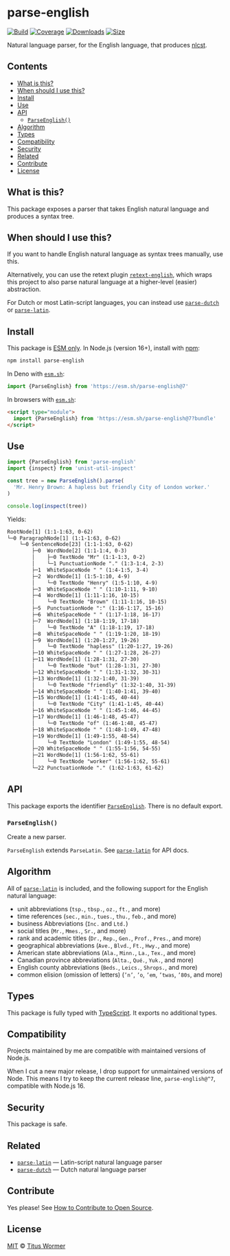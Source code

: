 # parse-english

[![Build][build-badge]][build]
[![Coverage][coverage-badge]][coverage]
[![Downloads][downloads-badge]][downloads]
[![Size][size-badge]][size]

Natural language parser, for the English language, that produces [nlcst][].

## Contents

*   [What is this?](#what-is-this)
*   [When should I use this?](#when-should-i-use-this)
*   [Install](#install)
*   [Use](#use)
*   [API](#api)
    *   [`ParseEnglish()`](#parseenglish)
*   [Algorithm](#algorithm)
*   [Types](#types)
*   [Compatibility](#compatibility)
*   [Security](#security)
*   [Related](#related)
*   [Contribute](#contribute)
*   [License](#license)

## What is this?

This package exposes a parser that takes English natural language and produces
a syntax tree.

## When should I use this?

If you want to handle English natural language as syntax trees manually, use
this.

Alternatively, you can use the retext plugin [`retext-english`][retext-english],
which wraps this project to also parse natural language at a higher-level
(easier) abstraction.

For Dutch or most Latin-script languages, you can instead use
[`parse-dutch`][parse-dutch] or [`parse-latin`][parse-latin].

## Install

This package is [ESM only][esm].
In Node.js (version 16+), install with [npm][]:

```sh
npm install parse-english
```

In Deno with [`esm.sh`][esmsh]:

```js
import {ParseEnglish} from 'https://esm.sh/parse-english@7'
```

In browsers with [`esm.sh`][esmsh]:

```html
<script type="module">
  import {ParseEnglish} from 'https://esm.sh/parse-english@7?bundle'
</script>
```

## Use

```js
import {ParseEnglish} from 'parse-english'
import {inspect} from 'unist-util-inspect'

const tree = new ParseEnglish().parse(
  'Mr. Henry Brown: A hapless but friendly City of London worker.'
)

console.log(inspect(tree))
```

Yields:

```txt
RootNode[1] (1:1-1:63, 0-62)
└─0 ParagraphNode[1] (1:1-1:63, 0-62)
    └─0 SentenceNode[23] (1:1-1:63, 0-62)
        ├─0  WordNode[2] (1:1-1:4, 0-3)
        │    ├─0 TextNode "Mr" (1:1-1:3, 0-2)
        │    └─1 PunctuationNode "." (1:3-1:4, 2-3)
        ├─1  WhiteSpaceNode " " (1:4-1:5, 3-4)
        ├─2  WordNode[1] (1:5-1:10, 4-9)
        │    └─0 TextNode "Henry" (1:5-1:10, 4-9)
        ├─3  WhiteSpaceNode " " (1:10-1:11, 9-10)
        ├─4  WordNode[1] (1:11-1:16, 10-15)
        │    └─0 TextNode "Brown" (1:11-1:16, 10-15)
        ├─5  PunctuationNode ":" (1:16-1:17, 15-16)
        ├─6  WhiteSpaceNode " " (1:17-1:18, 16-17)
        ├─7  WordNode[1] (1:18-1:19, 17-18)
        │    └─0 TextNode "A" (1:18-1:19, 17-18)
        ├─8  WhiteSpaceNode " " (1:19-1:20, 18-19)
        ├─9  WordNode[1] (1:20-1:27, 19-26)
        │    └─0 TextNode "hapless" (1:20-1:27, 19-26)
        ├─10 WhiteSpaceNode " " (1:27-1:28, 26-27)
        ├─11 WordNode[1] (1:28-1:31, 27-30)
        │    └─0 TextNode "but" (1:28-1:31, 27-30)
        ├─12 WhiteSpaceNode " " (1:31-1:32, 30-31)
        ├─13 WordNode[1] (1:32-1:40, 31-39)
        │    └─0 TextNode "friendly" (1:32-1:40, 31-39)
        ├─14 WhiteSpaceNode " " (1:40-1:41, 39-40)
        ├─15 WordNode[1] (1:41-1:45, 40-44)
        │    └─0 TextNode "City" (1:41-1:45, 40-44)
        ├─16 WhiteSpaceNode " " (1:45-1:46, 44-45)
        ├─17 WordNode[1] (1:46-1:48, 45-47)
        │    └─0 TextNode "of" (1:46-1:48, 45-47)
        ├─18 WhiteSpaceNode " " (1:48-1:49, 47-48)
        ├─19 WordNode[1] (1:49-1:55, 48-54)
        │    └─0 TextNode "London" (1:49-1:55, 48-54)
        ├─20 WhiteSpaceNode " " (1:55-1:56, 54-55)
        ├─21 WordNode[1] (1:56-1:62, 55-61)
        │    └─0 TextNode "worker" (1:56-1:62, 55-61)
        └─22 PunctuationNode "." (1:62-1:63, 61-62)
```

## API

This package exports the identifier [`ParseEnglish`][api-parse-english].
There is no default export.

### `ParseEnglish()`

Create a new parser.

`ParseEnglish` extends `ParseLatin`.
See [`parse-latin`][parse-latin] for API docs.

## Algorithm

All of [`parse-latin`][parse-latin] is included, and the following support for
the English natural language:

*   unit abbreviations (`tsp.`, `tbsp.`, `oz.`, `ft.`, and more)
*   time references (`sec.`, `min.`, `tues.`, `thu.`, `feb.`, and more)
*   business Abbreviations (`Inc.` and `Ltd.`)
*   social titles (`Mr.`, `Mmes.`, `Sr.`, and more)
*   rank and academic titles (`Dr.`, `Rep.`, `Gen.`, `Prof.`, `Pres.`, and more)
*   geographical abbreviations (`Ave.`, `Blvd.`, `Ft.`, `Hwy.`, and more)
*   American state abbreviations (`Ala.`, `Minn.`, `La.`, `Tex.`, and more)
*   Canadian province abbreviations (`Alta.`, `Qué.`, `Yuk.`, and more)
*   English county abbreviations (`Beds.`, `Leics.`, `Shrops.`, and more)
*   common elision (omission of letters) (`’n’`, `’o`, `’em`, `’twas`, `’80s`,
    and more)

## Types

This package is fully typed with [TypeScript][].
It exports no additional types.

## Compatibility

Projects maintained by me are compatible with maintained versions of Node.js.

When I cut a new major release, I drop support for unmaintained versions of
Node.
This means I try to keep the current release line, `parse-english@^7`,
compatible with Node.js 16.

## Security

This package is safe.

## Related

*   [`parse-latin`](https://github.com/wooorm/parse-latin)
    — Latin-script natural language parser
*   [`parse-dutch`](https://github.com/wooorm/parse-dutch)
    — Dutch natural language parser

## Contribute

Yes please!
See [How to Contribute to Open Source][contribute].

## License

[MIT][license] © [Titus Wormer][author]

<!-- Definitions -->

[build-badge]: https://github.com/wooorm/parse-english/workflows/main/badge.svg

[build]: https://github.com/wooorm/parse-english/actions

[coverage-badge]: https://img.shields.io/codecov/c/github/wooorm/parse-english.svg

[coverage]: https://codecov.io/github/wooorm/parse-english

[downloads-badge]: https://img.shields.io/npm/dm/parse-english.svg

[downloads]: https://www.npmjs.com/package/parse-english

[size-badge]: https://img.shields.io/badge/dynamic/json?label=minzipped%20size&query=$.size.compressedSize&url=https://deno.bundlejs.com/?q=parse-english

[size]: https://bundlejs.com/?q=parse-english

[npm]: https://docs.npmjs.com/cli/install

[esm]: https://gist.github.com/sindresorhus/a39789f98801d908bbc7ff3ecc99d99c

[esmsh]: https://esm.sh

[typescript]: https://www.typescriptlang.org

[contribute]: https://opensource.guide/how-to-contribute/

[license]: license

[author]: https://wooorm.com

[retext-english]: https://github.com/retextjs/retext/tree/main/packages/retext-english

[nlcst]: https://github.com/syntax-tree/nlcst

[parse-latin]: https://github.com/wooorm/parse-latin

[parse-dutch]: https://github.com/wooorm/parse-dutch

[api-parse-english]: #parseenglish
